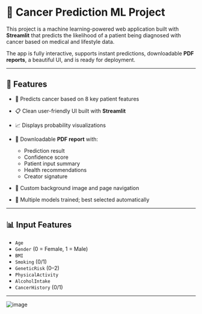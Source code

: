 # 🧬 Cancer Prediction ML Project

This project is a machine learning-powered web application built with **Streamlit** that predicts the likelihood of a patient being diagnosed with cancer based on medical and lifestyle data.

The app is fully interactive, supports instant predictions, downloadable **PDF reports**, a beautiful UI, and is ready for deployment.

---

## 🚀 Features

- 🎯 Predicts cancer based on 8 key patient features
- 📋 Clean user-friendly UI built with **Streamlit**
- 📈 Displays probability visualizations
- 📄 Downloadable **PDF report** with:
  - Prediction result
  - Confidence score
  - Patient input summary
  - Health recommendations
  - Creator signature

- 🎨 Custom background image and page navigation
- 🔎 Multiple models trained; best selected automatically

---

## 📊 Input Features

- `Age`
- `Gender` (0 = Female, 1 = Male)
- `BMI`
- `Smoking` (0/1)
- `GeneticRisk` (0–2)
- `PhysicalActivity`
- `AlcoholIntake`
- `CancerHistory` (0/1)

---

![image](https://github.com/user-attachments/assets/47d19609-a755-4ec8-bfa5-acf0f1100234)




